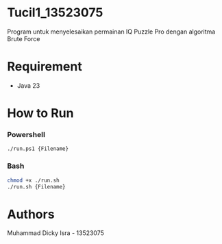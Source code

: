 # Tucil1_13523075

<!--
README yang minimal berisi:
Penjelasan singkat program yang dibuat.
Requirement program dan instalasi tertentu bila ada.
Cara mengkompilasi program bila perlu dikompilasi.
Cara menjalankan dan menggunakan program.
Author / identitas pembuat.
 -->

Program untuk menyelesaikan permainan IQ Puzzle Pro dengan algoritma Brute Force

# Requirement

- Java 23

# How to Run

### Powershell

```pwsh
./run.ps1 {Filename}
```

### Bash

```sh
chmod +x ./run.sh
./run.sh {Filename}
```

# Authors

Muhammad Dicky Isra - 13523075
